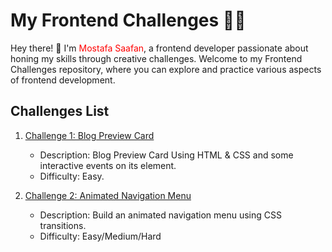 # My Frontend Challenges 👨‍💻

Hey there! 👋 I'm <span style="color: red;">Mostafa Saafan</span>, a frontend developer passionate about honing my skills through creative challenges. Welcome to my Frontend Challenges repository, where you can explore and practice various aspects of frontend development.

## Challenges List

1. [Challenge 1: Blog Preview Card](Plog%20Preview%20Card/README.md)
   - Description: Blog Preview Card Using HTML & CSS and some interactive events on its element.
   - Difficulty: Easy.

2. [Challenge 2: Animated Navigation Menu](challenge-2/README.md)
   - Description: Build an animated navigation menu using CSS transitions.
   - Difficulty: Easy/Medium/Hard

<!-- Add more challenges as needed -->
